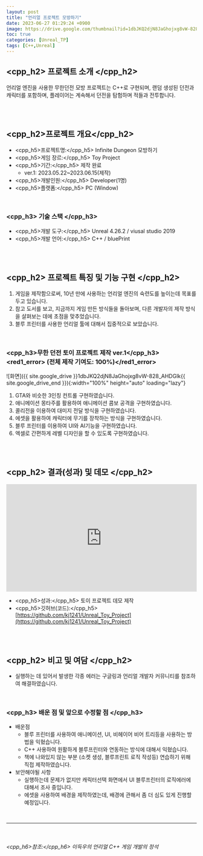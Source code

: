 ```yaml
---
layout: post
title: "언리얼 프로젝트 모방하기"
date: 2023-06-27 01:29:24 +0900
image: https://drive.google.com/thumbnail?id=1dbJKQ2djN8JaGhojxg8vW-828_AHDGlk
toc: true
categories: [Unreal_TP]
tags: [C++,Unreal]
---
```


## <cpp_h2> 프로젝트 소개 </cpp_h2>

언리얼 엔진을 사용한 무한던전 모방 프로젝트는 C++로 구현되며, 랜덤 생성된 던전과 캐릭터를 포함하며, 플레이어는 계속해서 던전을 탐험하며 적들과 전투합니다.  

<br>
<br>

## <cpp_h2>프로젝트 개요</cpp_h2>

- <span><cpp_h5>프로젝트명:</cpp_h5> Infinite Dungeon 모방하기</span>
- <span><cpp_h5>게임 장르:</cpp_h5> Toy Project</span>
- <span><cpp_h5>기간:</cpp_h5> 제작 완료</span>
    - ver.1: 2023.05.22~2023.06.15(제작)
- <span><cpp_h5>개발인원:</cpp_h5> Developer(1명)</span>
- <span><cpp_h5>플랫폼:</cpp_h5> PC (Window)</span>


<br>

### <cpp_h3> 기술 스택 </cpp_h3>

- <span><cpp_h5>개발 도구:</cpp_h5> Unreal 4.26.2 / viusal studio 2019 </span>
- <span><cpp_h5>개발 언어:</cpp_h5> C++ / bluePrint  </span>

<br>
<br>

## <cpp_h2> 프로젝트 특징 및 기능 구현 </cpp_h2>

1. 게임을 제작함으로써, 10년 만에 사용하는 언리얼 엔진의 숙련도를 높이는데 목표를 두고 있습니다.
2. 참고 도서를 보고, 지금까지 게임 만든 방식들을 돌아보며, 다른 개발자의 제작 방식을 살펴보는 데에 초점을 맞추었습니다.
3. 블루 프린터를 사용한 언리얼 툴에 대해서 집중적으로 보았습니다.

<br>

### <cpp_h3>무한 던전 토이 프로젝트 제작 ver.1</cpp_h3><red1_error> (전체 제작 기여도: 100%)</red1_error>

![화면]({{ site.google_drive }}1dbJKQ2djN8JaGhojxg8vW-828_AHDGlk{{ site.google_drive_end }}){:width="100%" height="auto" loading="lazy"}

1. GTA와 비슷한 3인칭 컨트롤 구현하였습니다.
2. 애니메이션 몽타주를 활용하여 애니메이션 콤보 공격을 구현하였습니다.
3. 콜리전을 이용하여 대미지 전달 방식을 구현하였습니다.
4. 에셋을 활용하여 캐릭터에 무기를 장착하는 방식을 구현하였습니다.
5. 블루 프린터를 이용하여 UI와 AI기능을 구현하였습니다.
6. 엑셀로 간편하게 레벨 디자인을 할 수 있도록 구현하였습니다.


<br>
<br>

## <cpp_h2> 결과(성과) 및 데모 </cpp_h2>

<iframe width="100%" style="aspect-ratio:16/9" src="https://www.youtube.com/embed/MkTLRH3twNg" title="언리얼 프로젝트 모방하기 Ver.1(무한던전)" frameborder="0" allow="accelerometer; autoplay; clipboard-write; encrypted-media; gyroscope; picture-in-picture; web-share" allowfullscreen></iframe>


- <span><cpp_h5>성과:</cpp_h5> 토이 프로젝트 데모 제작 </span>
- <span><cpp_h5>깃허브(코드):</cpp_h5> [https://github.com/kj1241/Unreal_Toy_Project](https://github.com/kj1241/Unreal_Toy_Project)</span>
<br>
<br>

## <cpp_h2> 비고 및 여담 </cpp_h2>

- 실행하는 데 있어서 발생한 각종 에러는 구글링과 언리얼 개발자 커뮤니티를 참조하여 해결하였습니다.

<br>

### <cpp_h3> 배운 점 및 앞으로 수정할 점 </cpp_h3>

- 배운점
    - 블루 프린터를 사용하여 애니메이션, UI, 비헤이어 비어 트리등을 사용하는 방법을 익혔습니다.
    - C++ 사용하여 원활하게 블루프린터와 연동하는 방식에 대해서 익혔습니다. 
    - 책에 나와있지 않는 부분 (소켓 생성, 블루프린트 로직 작성등) 연습하기 위해 직접 제작하였습니다. 
- 보안해야될 사항
    - 실행하는데 문제가 없지만 캐릭터선택 화면에서 UI 블루프린터의 로직에러에 대해서 조사 중입니다.
    - 에셋을 사용하여 배경을 제작하였는데, 배경에 관해서 좀 더 심도 있게 진행할 예정입니다.

<br>

---

<br>

###### <cpp_h6>참조:</cpp_h6> 이득우의 언리얼 C++ 게임 개발의 정석


